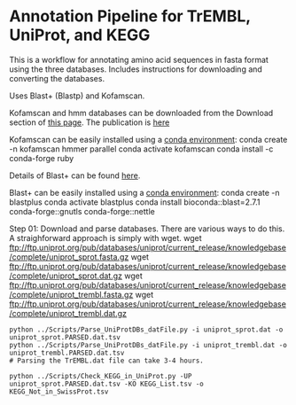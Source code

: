 # Annotation Pipeline for TrEMBL, UniProt, and KEGG

This is a workflow for annotating amino acid sequences in fasta format using
the three databases. Includes instructions for downloading and converting the
databases.

Uses Blast+ (Blastp) and Kofamscan.

Kofamscan and hmm databases can be downloaded from the Download section of [this
page](https://www.genome.jp/tools/kofamkoala/).
The publication is [here](https://academic.oup.com/bioinformatics/advance-article/doi/10.1093/bioinformatics/btz859/5631907)


Kofamscan can be easily installed using a [conda environment](https://docs.conda.io/en/latest/miniconda.html):
    conda create -n kofamscan hmmer parallel
    conda activate kofamscan
    conda install -c conda-forge ruby


Details of Blast+ can be found [here](https://blast.ncbi.nlm.nih.gov/Blast.cgi?PAGE_TYPE=BlastDocs&DOC_TYPE=Download).


Blast+ can be easily installed using a [conda environment](https://docs.conda.io/en/latest/miniconda.html):
    conda create -n blastplus
    conda activate blastplus
    conda install bioconda::blast=2.7.1 conda-forge::gnutls conda-forge::nettle


Step 01: Download and parse databases.
    There are various ways to do this. A straighforward approach is simply with wget.
    wget ftp://ftp.uniprot.org/pub/databases/uniprot/current_release/knowledgebase/complete/uniprot_sprot.fasta.gz
    wget ftp://ftp.uniprot.org/pub/databases/uniprot/current_release/knowledgebase/complete/uniprot_sprot.dat.gz
    wget ftp://ftp.uniprot.org/pub/databases/uniprot/current_release/knowledgebase/complete/uniprot_trembl.fasta.gz
    wget ftp://ftp.uniprot.org/pub/databases/uniprot/current_release/knowledgebase/complete/uniprot_trembl.dat.gz


    python ../Scripts/Parse_UniProtDBs_datFile.py -i uniprot_sprot.dat -o uniprot_sprot.PARSED.dat.tsv
    python ../Scripts/Parse_UniProtDBs_datFile.py -i uniprot_trembl.dat -o  uniprot_trembl.PARSED.dat.tsv
    # Parsing the TrEMBL.dat file can take 3-4 hours.

    python ../Scripts/Check_KEGG_in_UniProt.py -UP uniprot_sprot.PARSED.dat.tsv -KO KEGG_List.tsv -o KEGG_Not_in_SwissProt.tsv